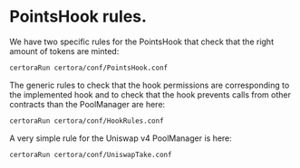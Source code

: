 # PointsHook rules.

We have two specific rules for the PointsHook that check that the right
amount of tokens are minted:

```sh
certoraRun certora/conf/PointsHook.conf
```

The generic rules to check that the hook permissions are corresponding
to the implemented hook and to check that the hook prevents calls from
other contracts than the PoolManager are here:

```sh
certoraRun certora/conf/HookRules.conf
```

A very simple rule for the Uniswap v4 PoolManager is here:

```sh
certoraRun certora/conf/UniswapTake.conf
```
